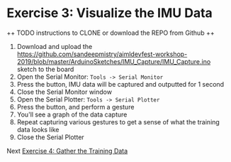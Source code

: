 # Exercise 3: Visualize the IMU Data

++ TODO instructions to CLONE or download the REPO from Github ++

1. Download and upload the https://github.com/sandeepmistry/aimldevfest-workshop-2019/blob/master/ArduinoSketches/IMU_Capture/IMU_Capture.ino sketch to the board
1. Open the Serial Monitor: `Tools -> Serial Monitor`
1. Press the button, IMU data will be captured and outputted for 1 second
1. Close the Serial Monitor window
1. Open the Serial Plotter: `Tools -> Serial Plotter`
1. Press the button, and perform a gesture
1. You'll see a graph of the data capture
1. Repeat capturing various gestures to get a sense of what the training data looks like
1. Close the Serial Plotter

Next [Exercise 4: Gather the Training Data](exercise4.md)


